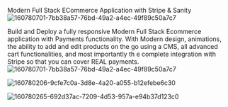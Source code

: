 Modern Full Stack ECommerce Application with Stripe & Sanity
![160780701-7bb38a57-76bd-49a2-a4ec-49f89c50a7c7](https://user-images.githubusercontent.com/105991587/216105246-e8ac646c-5bf5-4d90-a18e-205700f88c0d.png)

Build and Deploy a fully responsive Modern Full Stack Ecommerce application with Payments functionality. With Modern design, animations, the ability to add and edit products on the go using a CMS, all advanced cart functionalities, and most importantly th
e complete integration with Stripe so that you can cover REAL payments.
![160780701-7bb38a57-76bd-49a2-a4ec-49f89c50a7c7](https://user-images.githubusercontent.com/105991587/216105246-e8ac646c-5bf5-4d90-a18e-205700f88c0d.png)

![160780206-9cfe7c0a-3d8e-4a20-a055-b12efebe6c30](https://user-images.githubusercontent.com/105991587/216108093-13bc8567-8a1e-4bc5-9e7f-6517e1dee39d.png)

![160780265-692d37ac-7209-4d53-957a-e94b37d123c0](https://user-images.githubusercontent.com/105991587/216106632-66b8c03f-a09b-462c-9ad9-aa7dd4acb6be.png)



